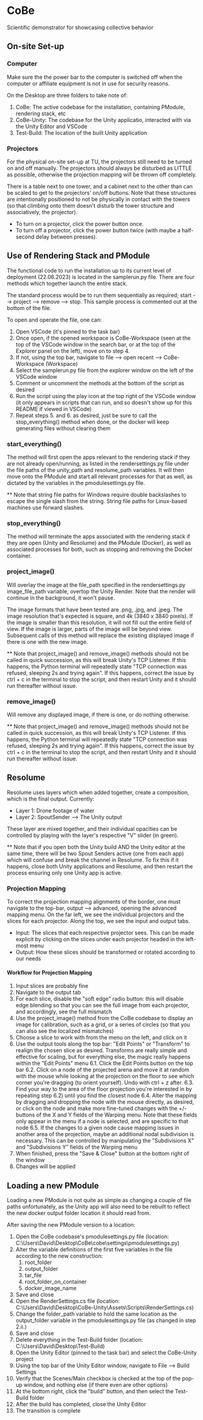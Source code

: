 # CoBe
Scientific demonstrator for showcasing collective behavior

## On-site Set-up
### Computer
Make sure the the power bar to the computer is switched off when the computer or affiliate equipment is not in use for security reasons.

On the Desktop are three folders to take note of:
1. CoBe: The active codebase for the installation, containing PModule, rendering stack, etc
2. CoBe-Unity: The codebase for the Unity applicatio, interacted with via the Unity Editor and VSCode
3. Test-Build: The location of the built Unity application

### Projectors
For the physical on-site set-up at TU, the projectors still need to be turned on and off manually. The projectors should always be disturbed as LITTLE as possible, otherwise the projection mapping will be thrown off completely.

There is a table next to one tower, and a cabinet next to the other than can be scaled to get to the projectors' on/off buttons. Note that these structures are intentionally positioned to not be physically in contact with the towers (so that climbing onto them doesn't disturb the tower structure and associatively, the projector).

- To turn on a projector, click the power button once.
- To turn off a projector, click the power button twice (with maybe a half-second delay between presses).

## Use of Rendering Stack and PModule
The functional code to run the installation up to its current level of deployment (22.06.2023) is located in the samplerun.py file. There are four methods which together launch the entire stack.

The standard process would be to run them sequentially as required; start --> project --> remove --> stop. This sample process is commented out at the bottom of the file.

To open and operate the file, one can:
1. Open VSCode (it's pinned to the task bar)
2. Once open, if the opened workspace is CoBe-Workspace (seen at the top of the VSCode window in the search bar, or at the top of the Explorer panel on the left), move on to step 4.
3. If not, using the top bar, navigate to file --> open recent --> CoBe-Workspace (Workspace)
4. Select the samplerun.py file from the explorer window on the left of the VSCode window
5. Comment or uncomment the methods at the bottom of the script as desired
6. Run the script using the play icon at the top right of the VSCode window (it only appears in scripts that can run, and so doesn't show up for this README if viewed in VSCode)
7. Repeat steps 5. and 6. as desired, just be sure to call the stop_everything() method when done, or the docker will keep generating files without clearing them

### start_everything()
The method will first open the apps relevant to the rendering stack if they are not already open/running, as listed in the rendersettings.py file under the file paths of the unity_path and resolume_path variables. It will then move onto the PModule and start all relevant processes for that as well, as dictated by the variables in the pmodulesettings.py file.

** Note that string file paths for Windows require double backslashes to escape the single slash from the string. String file paths for Linux-based machines use forward slashes.

### stop_everything()
The method will terminate the apps associated with the rendering stack if they are open (Unity and Resolume) and the PModule (Docker), as well as associated processes for both, such as stopping and removing the Docker container.

### project_image()
Will overlay the image at the file_path specified in the rendersettings.py image_file_path variable, overtop the Unity Render. Note that the render will continue in the background, it won't pause.

The image formats that have been tested are .png, .jpg, and .jpeg. The image resolution that's expected is square, and 4k (3840 x 3840 pixels). If the image is smaller than this resolution, it will not fill out the entire field of view. If the image is larger, parts of the image will be beyond view. Subsequent calls of this method will replace the existing displayed image if there is one with the new image.

** Note that project_image() and remove_image() methods should not be called in quick succession, as this will break Unity's TCP Listener. If this happens, the Python terminal will repeatedly state "TCP connection was refused, sleeping 2s and trying again". If this happens, correct the issue by ctrl + c in the terminal to stop the script, and then restart Unity and it should run thereafter without issue.

### remove_image()
Will remove any displayed image, if there is one, or do nothing otherwise.

** Note that project_image() and remove_image() methods should not be called in quick succession, as this will break Unity's TCP Listener. If this happens, the Python terminal will repeatedly state "TCP connection was refused, sleeping 2s and trying again". If this happens, correct the issue by ctrl + c in the terminal to stop the script, and then restart Unity and it should run thereafter without issue.

## Resolume
Resolume uses layers which when added together, create a composition, which is the final output. Currently:
- Layer 1: Drone footage of water
- Layer 2: SpoutSender --> The Unity output

These layer are mixed together, and their individual opacities can be controlled by playing with the layer's respective "V" slider (in green).

** Note that if you open both the Unity build AND the Unity editor at the same time, there will be two Spout Senders active (one from each app) which will confuse and break the channel in Resolume. To fix this if it happens, close both Unity applications and Resolume, and then restart the process ensuring only one Unity app is active. 

### Projection Mapping
To correct the projection mapping alignments of the border, one must navigate to the top-bar, output --> advanced, opening the advanced mapping menu. On the far left, we see the individual projectors and the slices for each projector. Along the top, we see the input and output tabs.
- Input: The slices that each respective projector sees. This can be made explicit by clicking on the slices under each projector headed in the left-most menu
- Output: How these slices should be transformed or rotated according to our needs

#### Workflow for Projection Mapping
1. Input slices are probably fine
2. Navigate to the output tab
3. For each slice, disable the "soft edge" radio button: this will disable edge blending so that you can see the full image from each projector, and accordingly, see the full mismatch
4. Use the project_image() method from the CoBe codebase to display an image for calibration, such as a grid, or a series of circles (so that you can also see the localized mismatches)
5. Choose a slice to work with from the menu on the left, and click on it
6. Use the output tools along the top bar: "Edit Points" or "Transform" to realign the chosen slice as desired. Transforms are really simple and effective for scaling, but for everything else, the magic really happens within the "Edit Points" menu
    6.1. Click the Edit Points button on the top bar
    6.2. Click on a node of the projected arena and move it at random with the mouse while looking at the projection on the floor to see which corner you're dragging (to orient yourself). Undo with ctrl + z after.
    6.3. Find your way to the area of the floor projection you're interested in by repeating step 6.2) until you find the closest node
    6.4. Alter the mapping by dragging and dropping the node with the mouse directly, as desired, or click on the node and make more fine-tuned changes with the +/- buttons of the X and Y fields of the Warping menu. Note that these fields only appear in the menu if a node is selected, and are specific to that node
    6.5. If the changes to a given node cause mapping issues in another area of the projection, maybe an additional nodal subdivision is necessary. This can be controlled by manipulating the "Subdivisions X" and "Subdivisions Y" fields of the Warping menu
7. When finished, press the "Save & Close" button at the bottom right of the window
8. Changes will be applied

## Loading a new PModule
Loading a new PModule is not quite as simple as changing a couple of file paths unfortunately, as the Unity app will also need to be rebuilt to reflect the new docker output folder location it should read from.

After saving the new PModule version to a location:
1. Open the CoBe codebase's pmodulesettings.py file (location: C:\Users\David\Desktop\CoBe\cobe\settings\pmodulesettings.py)
2. Alter the variable definitions of the first five variables in the file according to the new construction: 
    1. root_folder
    2. output_folder
    3. tar_file
    4. root_folder_on_container
    5. docker_image_name
3. Save and close
4. Open the RenderSettings.cs file (location: C:\Users\David\Desktop\CoBe-Unity\Assets\Scripts\RenderSettings.cs)
5. Change the folder_path variable to hold the same location as the output_folder variable in the pmodulesettings.py file (as changed in step 2.ii.)
6. Save and close
7. Delete everything in the Test-Build folder (location: C:\Users\David\Desktop\Test-Build)
8. Open the Unity Editor (pinned to the task bar) and select the CoBe-Unity project
9. Using the top bar of the Unity Editor window, navigate to File --> Build Settings
10. Verify that the Scenes/Main checkbox is checked at the top of the pop-up window, and nothing else (if there even are other options)
11. At the bottom right, click the "build" button, and then select the Test-Build folder
12. After the build has completed, close the Unity Editor
13. The transition is complete
